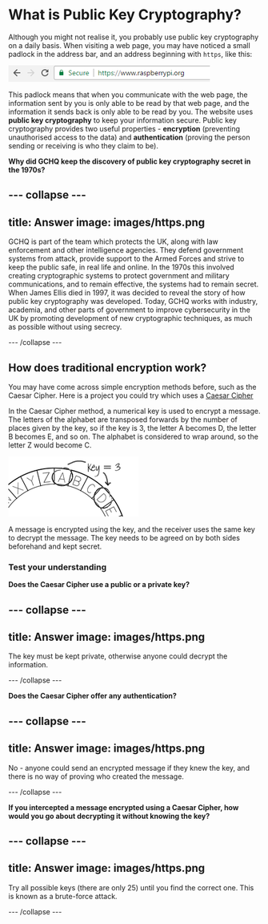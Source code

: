 # What is Public Key Cryptography?

Although you might not realise it, you probably use public key cryptography on a daily basis. When visiting a web page, you may have noticed a small padlock in the address bar, and an address beginning with `https`, like this:

  ![HTTPS webpage](images/https.png)

This padlock means that when you communicate with the web page, the information sent by you is only able to be read by that web page, and the information it sends back is only able to be read by you. The website uses **public key cryptography** to keep your information secure. Public key cryptography provides two useful properties - __encryption__ (preventing unauthorised access to the data) and __authentication__ (proving the person sending or receiving is who they claim to be).

**Why did GCHQ keep the discovery of public key cryptography secret in the 1970s?**

--- collapse ---
---
title: Answer
image: images/https.png
---

GCHQ is part of the team which protects the UK, along with law enforcement and other intelligence agencies. They defend government systems from attack, provide support to the Armed Forces and strive to keep the public safe, in real life and online. In the 1970s this involved creating cryptographic systems to protect government and military communications, and to  remain effective, the systems had to remain secret. When James Ellis died in 1997, it was decided to reveal the story of how public key cryptography was developed. Today, GCHQ works with industry, academia, and other parts of government to improve cybersecurity in the UK by promoting development of new cryptographic techniques, as much as possible without using secrecy.

--- /collapse ---

## How does traditional encryption work?

You may have come across simple encryption methods before, such as the Caesar Cipher. Here is a project you could try which uses a [Caesar Cipher](https://codeclubprojects.org/en-GB/python/secret-messages/)

In the Caesar Cipher method, a numerical key is used to encrypt a message. The letters of the alphabet are transposed forwards by the number of places given by the key, so if the key is 3, the letter A becomes D, the letter B becomes E, and so on. The alphabet is considered to wrap around, so the letter Z would become C.

  ![Caesar cipher example](images/messages-wheel-eg.png)

A message is encrypted using the key, and the receiver uses the same key to decrypt the message. The key needs to be agreed on by both sides beforehand and kept secret.

### Test your understanding

**Does the Caesar Cipher use a public or a private key?**

--- collapse ---
---
title: Answer
image: images/https.png
---

The key must be kept private, otherwise anyone could decrypt the information.

--- /collapse ---

**Does the Caesar Cipher offer any authentication?**

--- collapse ---
---
title: Answer
image: images/https.png
---

No - anyone could send an encrypted message if they knew the key, and there is no way of proving who created the message.

--- /collapse ---

**If you intercepted a message encrypted using a Caesar Cipher, how would you go about decrypting it without knowing the key?**

--- collapse ---
---
title: Answer
image: images/https.png
---

Try all possible keys (there are only 25) until you find the correct one. This is known as a brute-force attack.

--- /collapse ---
